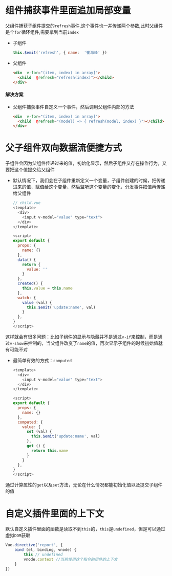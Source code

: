 # 组件捕获事件里面追加局部变量

父组件捕获子组件提交的`refresh`事件,这个事件也一并传递两个参数,此时父组件是个`for`循环组件,需要拿到当前`index`

- 子组件

  ```javascript
  this.$emit('refresh', { name:  '崔海峰' })
  ```

- 父组件

  ```html
  <div  v-for="(item, index) in array]">
    <child  @refresh="refresh(index)"></child>
  </div>
  ```

#### 解决方案

- 父组件捕获事件自定义一个事件，然后调用父组件内部的方法

  ```html
  <div  v-for="(item, index) in array]">
    <child  @refresh="(model) => { refresh(model, index) }"></child>
  </div>
  ```

# 父子组件双向数据流便捷方式

子组件会因为父组件传递过来的值，初始化显示，然后子组件又存在操作行为，又要把这个值提交给父组件

- 默认情况下，我们会在子组件重新定义一个变量，子组件创建的时候，把传递进来的值，赋值给这个变量，然后监听这个变量的变化，分发事件把值再传递给父组件

  ```javascript
  // child.vue
  <template>
    <div>
      <input v-model="value" type="text">
    </div>
  </template>
  
  <script>
  export default {
    props: {
      name: {}
    },
    data() {
      return {
        value: ''
      }
    },
    created() {
      this.value = this.name
    },
    watch: {
      value (val) {
        this.$emit('update:name', val)
      }
    },
  }
  </script>
  ```

这样就会有很多问题：比如子组件的显示与隐藏并不是通过`v-if`来控制，而是通过`v-show`来控制的，当父组件改变了`name`的值，再次显示子组件的时候初始值就有可能不对

- 最简单有效的方式：`computed`

  ```javascript
  <template>
    <div>
      <input v-model="value" type="text">
    </div>
  </template>
  
  <script>
  export default {
    props: {
      name: {}
    },
    computed: {
      value: {
        set (val) {
          this.$emit('update:name', val)
        },
        get () {
          return this.name
        }
      }
    },
  }
  </script>
  
  ```

通过计算属性的`get`以及`set`方法，无论在什么情况都能初始化值以及提交子组件的值

# 自定义插件里面的上下文

默认自定义插件里面的函数是读取不到`this`的，`this`是`undefined`，但是可以通过虚拟`DOM`获取

```javascript
Vue.directive('report', {
    bind (el, binding, vnode) {
        this // undefined
        vnode.context //当前使用这个指令的组件的上下文
    }
})
```